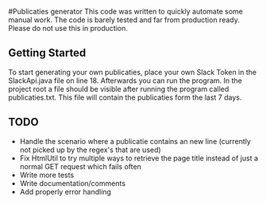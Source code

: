 #Publicaties generator
This code was written to quickly automate some manual work. The code is barely tested and far from production ready. Please do not use this in production.

## Getting Started
To start generating your own publicaties, place your own Slack Token in the SlackApi.java file on line 18. Afterwards you can run the program. In the project root a file should be visible after running the program called publicaties.txt. This file will contain the publicaties form the last 7 days.

## TODO
* Handle the scenario where a publicatie contains an new line (currently not picked up by the regex's that are used)
* Fix HtmlUtil to try multiple ways to retrieve the page title instead of just a normal GET request which fails often
* Write more tests
* Write documentation/comments
* Add properly error handling
